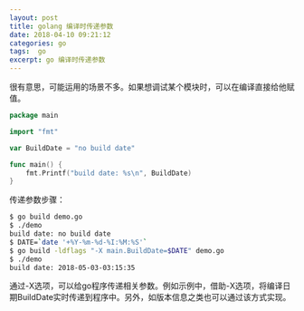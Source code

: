 ```yaml
---
layout: post
title: golang 编译时传递参数
date: 2018-04-10 09:21:12
categories: go 
tags:  go
excerpt: go 编译时传递参数
---
```




很有意思，可能运用的场景不多。如果想调试某个模块时，可以在编译直接给他赋值。

```go
package main

import "fmt"

var BuildDate = "no build date"

func main() {
    fmt.Printf("build date: %s\n", BuildDate)
}
```

传递参数步骤：

```sh 
$ go build demo.go
$ ./demo
build date: no build date
$ DATE=`date '+%Y-%m-%d-%I:%M:%S'`
$ go build -ldflags "-X main.BuildDate=$DATE" demo.go
$ ./demo
build date: 2018-05-03-03:15:35
```
通过-X选项，可以给go程序传递相关参数。例如示例中，借助-X选项，将编译日期BuildDate实时传递到程序中。另外，如版本信息之类也可以通过该方式实现。

